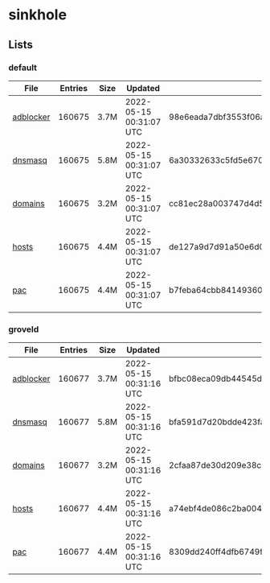# sinkhole

## Lists

### default

|File|Entries|Size|Updated|Hash|
|-|-|-|-|-|
|[adblocker](https://raw.githubusercontent.com/groveld/sinkhole/lists/default/adblocker.txt)|160675|3.7M|2022-05-15 00:31:07 UTC|98e6eada7dbf3553f06acb7ac5234fad04f121cf72df56350f0654ddc5146712|
|[dnsmasq](https://raw.githubusercontent.com/groveld/sinkhole/lists/default/dnsmasq.txt)|160675|5.8M|2022-05-15 00:31:07 UTC|6a30332633c5fd5e6701dbae694a89752baa1d90297965652d376598bff52bb3|
|[domains](https://raw.githubusercontent.com/groveld/sinkhole/lists/default/domains.txt)|160675|3.2M|2022-05-15 00:31:07 UTC|cc81ec28a003747d4d59b57a62c8d2b47f1f3b9a86e7792ff85b87435ee3f459|
|[hosts](https://raw.githubusercontent.com/groveld/sinkhole/lists/default/hosts.txt)|160675|4.4M|2022-05-15 00:31:07 UTC|de127a9d7d91a50e6d072a372cb8ffc384e5df824fdfa50ddcc833b2af2f4076|
|[pac](https://raw.githubusercontent.com/groveld/sinkhole/lists/default/pac.txt)|160675|4.4M|2022-05-15 00:31:07 UTC|b7feba64cbb84149360865b0901efbdac1419ee72e025e26baf212b0a0afe787|

### groveld

|File|Entries|Size|Updated|Hash|
|-|-|-|-|-|
|[adblocker](https://raw.githubusercontent.com/groveld/sinkhole/lists/groveld/adblocker.txt)|160677|3.7M|2022-05-15 00:31:16 UTC|bfbc08eca09db44545db360a20172b9525ba01e3154df97195bd002d3f9c068b|
|[dnsmasq](https://raw.githubusercontent.com/groveld/sinkhole/lists/groveld/dnsmasq.txt)|160677|5.8M|2022-05-15 00:31:16 UTC|bfa591d7d20bdde423fa48698341106b1e12d6c493be03f992e3d4c7f0ac3abc|
|[domains](https://raw.githubusercontent.com/groveld/sinkhole/lists/groveld/domains.txt)|160677|3.2M|2022-05-15 00:31:16 UTC|2cfaa87de30d209e38c0ed3dc46e43ae34b0b8867b83da8f88dfe663c4e63e8b|
|[hosts](https://raw.githubusercontent.com/groveld/sinkhole/lists/groveld/hosts.txt)|160677|4.4M|2022-05-15 00:31:16 UTC|a74ebf4de086c2ba0045a1aeaa0c766a443cbe7b2aabf32698ea08c4bfaa4357|
|[pac](https://raw.githubusercontent.com/groveld/sinkhole/lists/groveld/pac.txt)|160677|4.4M|2022-05-15 00:31:16 UTC|8309dd240ff4dfb6749f772c3dbda5ed8f0c7410cdd7ce77ac05743ef79aa5e7|
